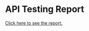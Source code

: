 # API Testing Report

<a href="https://api-testing-2.netlify.app/"> Click here to see the report. </a >
